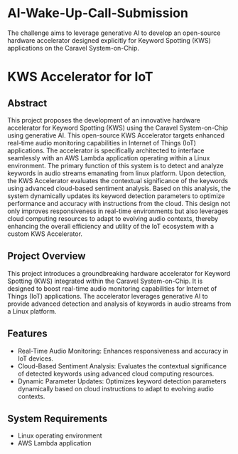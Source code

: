 # AI-Wake-Up-Call-Submission
The challenge aims to leverage generative AI to develop an open-source hardware accelerator designed explicitly for Keyword Spotting (KWS) applications on the Caravel System-on-Chip.

# KWS Accelerator for IoT

## Abstract

This project proposes the development of an innovative hardware accelerator for Keyword Spotting (KWS) using the Caravel System-on-Chip using generative AI. This open-source KWS Accelerator targets enhanced real-time audio monitoring capabilities in Internet of Things (IoT) applications. The accelerator is specifically architected to interface seamlessly with an AWS Lambda application operating within a Linux environment. The primary function of this system is to detect and analyze keywords in audio streams emanating from linux platform. Upon detection, the KWS Accelerator evaluates the contextual significance of the keywords using advanced cloud-based sentiment analysis. Based on this analysis, the system dynamically updates its keyword detection parameters to optimize performance and accuracy with instructions from the cloud. This design not only improves responsiveness in real-time environments but also leverages cloud computing resources to adapt to evolving audio contexts, thereby enhancing the overall efficiency and utility of the IoT ecosystem with a custom KWS Accelerator.

## Project Overview

This project introduces a groundbreaking hardware accelerator for Keyword Spotting (KWS) integrated within the Caravel System-on-Chip. It is designed to boost real-time audio monitoring capabilities for Internet of Things (IoT) applications. The accelerator leverages generative AI to provide advanced detection and analysis of keywords in audio streams from a Linux platform.

## Features

- Real-Time Audio Monitoring: Enhances responsiveness and accuracy in IoT devices.
- Cloud-Based Sentiment Analysis: Evaluates the contextual significance of detected keywords using advanced cloud computing resources.
- Dynamic Parameter Updates: Optimizes keyword detection parameters dynamically based on cloud instructions to adapt to evolving audio contexts.

## System Requirements

- Linux operating environment
- AWS Lambda application
